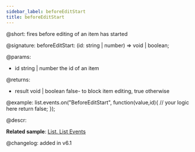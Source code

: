 ```yaml
---
sidebar_label: beforeEditStart
title: beforeEditStart
---          
```


@short: fires before editing of an item has started

@signature: beforeEditStart: (id: string | number) => void | boolean;
	
@params:
- id		string | number		the id of an item

@returns:
- result		void | boolean		false- to block item editing, true otherwise

@example:
list.events.on("BeforeEditStart", function(value,id){
	// your logic here
    return false;
});

@descr:

**Related sample**: [List. List Events](https://snippet.dhtmlx.com/iwt1yd61)

@changelog: added in v6.1
